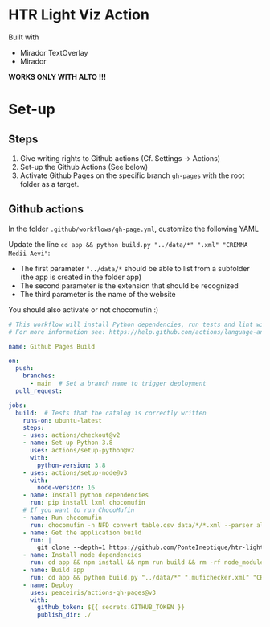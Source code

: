 # HTR Light Viz Action

Built with

- Mirador TextOverlay
- Mirador

**WORKS ONLY WITH ALTO !!!** 

# Set-up

## Steps

1. Give writing rights to Github actions (Cf. Settings -> Actions)
2. Set-up the Github Actions (See below)
3. Activate Github Pages on the specific branch `gh-pages` with the root folder as a target.

## Github actions

In the folder `.github/workflows/gh-page.yml`, customize the following YAML

Update the line `cd app && python build.py "../data/*" ".xml" "CREMMA Medii Aevi"`:
- The first parameter `"../data/*` should be able to list from a subfolder (the app is created in the folder app)
- The second parameter is the extension that should be recognized
- The third parameter is the name of the website

You should also activate or not chocomufin :)

```yml
# This workflow will install Python dependencies, run tests and lint with a single version of Python
# For more information see: https://help.github.com/actions/language-and-framework-guides/using-python-with-github-actions

name: Github Pages Build

on:
  push:
    branches:
      - main  # Set a branch name to trigger deployment
  pull_request:

jobs:
  build:  # Tests that the catalog is correctly written
    runs-on: ubuntu-latest
    steps:
    - uses: actions/checkout@v2
    - name: Set up Python 3.8
      uses: actions/setup-python@v2
      with:
        python-version: 3.8
    - uses: actions/setup-node@v3
      with:
        node-version: 16
    - name: Install python dependencies
      run: pip install lxml chocomufin
    # If you want to run ChocoMufin
    - name: Run chocomufin
      run: chocomufin -n NFD convert table.csv data/*/*.xml --parser alto
    - name: Get the application build
      run: |
        git clone --depth=1 https://github.com/PonteIneptique/htr-light-viz-action.git app
    - name: Install node dependencies
      run: cd app && npm install && npm run build && rm -rf node_modules .git
    - name: Build app
      run: cd app && python build.py "../data/*" ".mufichecker.xml" "CREMMA Medii Aevi"
    - name: Deploy
      uses: peaceiris/actions-gh-pages@v3
      with:
        github_token: ${{ secrets.GITHUB_TOKEN }}
        publish_dir: ./
```
